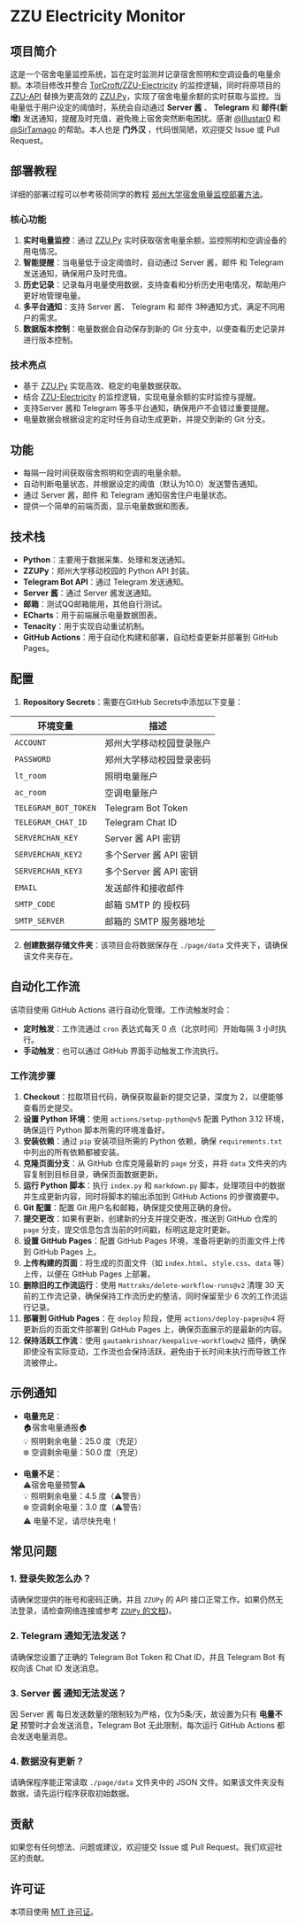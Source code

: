# ZZU Electricity Monitor

## 项目简介

  这是一个宿舍电量监控系统，旨在定时监测并记录宿舍照明和空调设备的电量余额。本项目修改并整合 [TorCroft/ZZU-Electricity](https://github.com/TorCroft/ZZU-Electricity) 的监控逻辑，同时将原项目的 [ZZU-API](https://github.com/TorCroft/ZZU-API) 替换为更高效的 [ZZU.Py](https://github.com/Illustar0/ZZU.Py)，实现了宿舍电量余额的实时获取与监控。当电量低于用户设定的阈值时，系统会自动通过 **Server 酱** 、 **Telegram** 和 **邮件(新增)** 发送通知，提醒及时充值，避免晚上宿舍突然断电困扰。感谢 [@Illustar0](https://github.com/Illustar0) 和 [@SirTamago](https://github.com/SirTamago) 的帮助。本人也是 **门外汉** ，代码很简陋，欢迎提交 Issue 或 Pull Request。

## 部署教程

详细的部署过程可以参考筱荷同学的教程 [郑州大学宿舍电量监控部署方法](https://rimrose.top/TEC/Tutorial_for_ZZU_Dorm_Electricity_Balance/)。

  
### 核心功能

1. **实时电量监控**：通过 [ZZU.Py](https://github.com/Illustar0/ZZU.Py) 实时获取宿舍电量余额，监控照明和空调设备的用电情况。
2. **智能提醒**：当电量低于设定阈值时，自动通过 Server 酱，邮件 和 Telegram 发送通知，确保用户及时充值。
3. **历史记录**：记录每月电量使用数据，支持查看和分析历史用电情况，帮助用户更好地管理电量。
4. **多平台通知**：支持 Server 酱、 Telegram 和 邮件 3种通知方式，满足不同用户的需求。
5. **数据版本控制**：电量数据会自动保存到新的 Git 分支中，以便查看历史记录并进行版本控制。

### 技术亮点

- 基于 [ZZU.Py](https://github.com/Illustar0/ZZU.Py) 实现高效、稳定的电量数据获取。
- 结合 [ZZU-Electricity](https://github.com/TorCroft/ZZU-Electricity) 的监控逻辑，实现电量余额的实时监控与提醒。
- 支持Server 酱和 Telegram 等多平台通知，确保用户不会错过重要提醒。
- 电量数据会根据设定的定时任务自动生成更新，并提交到新的 Git 分支。

## 功能

- 每隔一段时间获取宿舍照明和空调的电量余额。
- 自动判断电量状态，并根据设定的阈值（默认为10.0）发送警告通知。
- 通过 Server 酱，邮件 和 Telegram 通知宿舍住户电量状态。
- 提供一个简单的前端页面，显示电量数据和图表。

## 技术栈

- **Python**：主要用于数据采集、处理和发送通知。
- **ZZUPy**：郑州大学移动校园的 Python API 封装。
- **Telegram Bot API**：通过 Telegram 发送通知。
- **Server 酱**：通过 Server 酱发送通知。
- **邮箱**：测试QQ邮箱能用，其他自行测试。
- **ECharts**：用于前端展示电量数据图表。
- **Tenacity**：用于实现自动重试机制。
- **GitHub Actions**：用于自动化构建和部署，自动检查更新并部署到 GitHub Pages。

## 配置

1. **Repository Secrets**：需要在GitHub Secrets中添加以下变量：

| 环境变量            | 描述                              |
|---------------------|-----------------------------------|
| `ACCOUNT`           | 郑州大学移动校园登录账户           |
| `PASSWORD`          | 郑州大学移动校园登录密码           |
| `lt_room`           | 照明电量账户                      |
| `ac_room`           | 空调电量账户                      |
| `TELEGRAM_BOT_TOKEN`| Telegram Bot Token                |
| `TELEGRAM_CHAT_ID`  | Telegram Chat ID                  |
| `SERVERCHAN_KEY`    | Server 酱 API 密钥                |
| `SERVERCHAN_KEY2`   | 多个Server 酱 API 密钥            |
| `SERVERCHAN_KEY3`   | 多个Server 酱 API 密钥            |
| `EMAIL`             | 发送邮件和接收邮件                |
| `SMTP_CODE`         | 邮箱 SMTP 的 授权码               |
| `SMTP_SERVER`       | 邮箱的 SMTP 服务器地址            |


2. **创建数据存储文件夹**：该项目会将数据保存在 `./page/data` 文件夹下，请确保该文件夹存在。

## 自动化工作流

该项目使用 GitHub Actions 进行自动化管理。工作流触发时会：

- **定时触发**：工作流通过 `cron` 表达式每天 0 点（北京时间）开始每隔 3 小时执行。
- **手动触发**：也可以通过 GitHub 界面手动触发工作流执行。

### 工作流步骤

1. **Checkout**：拉取项目代码，确保获取最新的提交记录，深度为 2，以便能够查看历史提交。
2. **设置 Python 环境**：使用 `actions/setup-python@v5` 配置 Python 3.12 环境，确保运行 Python 脚本所需的环境准备好。
3. **安装依赖**：通过 `pip` 安装项目所需的 Python 依赖，确保 `requirements.txt` 中列出的所有依赖都被安装。
4. **克隆页面分支**：从 GitHub 仓库克隆最新的 `page` 分支，并将 `data` 文件夹的内容复制到目标目录，确保页面数据更新。
5. **运行 Python 脚本**：执行 `index.py` 和 `markdown.py` 脚本，处理项目中的数据并生成更新内容，同时将脚本的输出添加到 GitHub Actions 的步骤摘要中。
6. **Git 配置**：配置 Git 用户名和邮箱，确保提交使用正确的身份。
7. **提交更改**：如果有更新，创建新的分支并提交更改，推送到 GitHub 仓库的 `page` 分支，提交信息包含当前的时间戳，标明这是定时更新。
8. **设置 GitHub Pages**：配置 GitHub Pages 环境，准备将更新的页面文件上传到 GitHub Pages 上。
9. **上传构建的页面**：将生成的页面文件（如 `index.html`、`style.css`、`data` 等）上传，以便在 GitHub Pages 上部署。
10. **删除旧的工作流运行**：使用 `Mattraks/delete-workflow-runs@v2` 清理 30 天前的工作流记录，确保保持工作流历史的整洁，同时保留至少 6 次的工作流运行记录。
11. **部署到 GitHub Pages**：在 `deploy` 阶段，使用 `actions/deploy-pages@v4` 将更新后的页面文件部署到 GitHub Pages 上，确保页面展示的是最新的内容。
12. **保持活跃工作流**：使用 `gautamkrishnar/keepalive-workflow@v2` 插件，确保即使没有实际变动，工作流也会保持活跃，避免由于长时间未执行而导致工作流被停止。

## 示例通知

- **电量充足**：  
  🏠宿舍电量通报🏠  
  💡 照明剩余电量：25.0 度（充足）  
  ❄️ 空调剩余电量：50.0 度（充足）

- **电量不足**：  
  ⚠️宿舍电量预警⚠️  
  💡 照明剩余电量：4.5 度（⚠️警告）  
  ❄️ 空调剩余电量：3.0 度（⚠️警告）  
  ⚠️ 电量不足，请尽快充电！

## 常见问题

### 1. 登录失败怎么办？

请确保您提供的账号和密码正确，并且 `ZZUPy` 的 API 接口正常工作。如果仍然无法登录，请检查网络连接或参考 [`ZZUPy` 的文档](https://illustar0.github.io/ZZU.Py/))。

### 2. Telegram 通知无法发送？

请确保您设置了正确的 Telegram Bot Token 和 Chat ID，并且 Telegram Bot 有权向该 Chat ID 发送消息。

### 3. Server 酱 通知无法发送？

因 Server 酱 每日发送数量的限制较为严格，仅为5条/天，故设置为只有 **电量不足** 预警时才会发送消息，Telegram Bot 无此限制，每次运行 GitHub Actions 都会发送电量消息。

### 4. 数据没有更新？

请确保程序能正常读取 `./page/data` 文件夹中的 JSON 文件。如果该文件夹没有数据，请先运行程序获取初始数据。

## 贡献

如果您有任何想法、问题或建议，欢迎提交 Issue 或 Pull Request。我们欢迎社区的贡献。

## 许可证

本项目使用 [MIT 许可证](LICENSE)。

